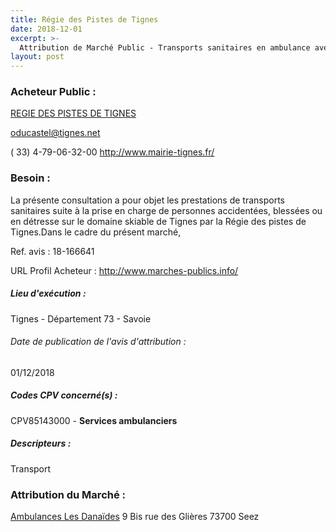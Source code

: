 ```yaml
---
title: Régie des Pistes de Tignes
date: 2018-12-01
excerpt: >-
  Attribution de Marché Public - Transports sanitaires en ambulance avec chauffeurs pour la Régie des pistes de Tignes
layout: post
---
```


### Acheteur Public : 
<a href="/acheteur-34/siren-429914831"> REGIE DES PISTES DE TIGNES</a><br/>



oducastel@tignes.net

( 33) 4-79-06-32-00
http://www.mairie-tignes.fr/
### Besoin :

La présente consultation a pour objet les prestations de transports sanitaires suite à la prise en charge de personnes accidentées, blessées ou en détresse sur le domaine skiable de Tignes par la Régie des pistes de Tignes.Dans le cadre du présent marché,

Ref. avis : 18-166641

URL Profil Acheteur : http://www.marches-publics.info/

##### Lieu d'exécution :

Tignes - Département 73 - Savoie

###### Date de publication de l'avis d'attribution : 
01/12/2018

##### Codes CPV concerné(s) :
CPV85143000 - **Services ambulanciers** <br/>

##### Descripteurs :
Transport <br/>

### Attribution du Marché :
<a href="/entreprise-270/siren-808102842"> Ambulances Les Danaïdes</a>    9 Bis rue des Glières 73700 Seez <br/>
